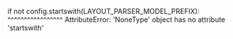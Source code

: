   if not config.startswith(LAYOUT_PARSER_MODEL_PREFIX):
           ^^^^^^^^^^^^^^^^^
AttributeError: 'NoneType' object has no attribute 'startswith'
